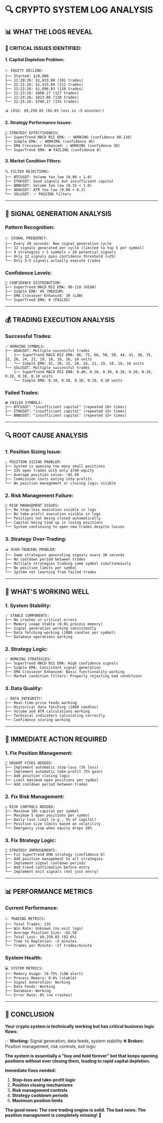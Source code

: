 # 🔍 CRYPTO SYSTEM LOG ANALYSIS

## 📊 **WHAT THE LOGS REVEAL**

### **🚨 CRITICAL ISSUES IDENTIFIED:**

#### **1. Capital Depletion Problem:**
```
📉 EQUITY DECLINE:
├── Started: $10,000
├── 22:20:26: $1,833.80 (101 trades)
├── 22:21:26: $1,415.04 (111 trades)
├── 22:22:26: $1,096.83 (120 trades)
├── 22:23:26: $890.27 (127 trades)
├── 22:24:26: $823.86 (130 trades)
└── 22:25:26: $740.17 (135 trades)

📊 LOSS: $9,259.83 (92.6% loss in ~5 minutes!)
```

#### **2. Strategy Performance Issues:**
```
🎯 STRATEGY EFFECTIVENESS:
├── SuperTrend MACD RSI EMA: ✅ WORKING (confidence 90-110)
├── Simple EMA: ✅ WORKING (confidence 45)
├── EMA Crossover Enhanced: ⚠️ WORKING (confidence 30)
└── SuperTrend EMA: ❌ FAILING (confidence 0)
```

#### **3. Market Condition Filters:**
```
🔍 FILTER REJECTIONS:
├── BTCUSDT: Volume too low (0.89 < 1.0)
├── ETHUSDT: Good signals but insufficient capital
├── BNBUSDT: Volume too low (0.31 < 1.0)
├── ADAUSDT: ATR too low (0.00 < 0.3)
└── SOLUSDT: ✅ PASSING filters
```

---

## 🧠 **SIGNAL GENERATION ANALYSIS**

### **Pattern Recognition:**
```
📈 SIGNAL FREQUENCY:
├── Every 30 seconds: New signal generation cycle
├── 12 signals generated per cycle (limited to top 5 per symbol)
├── 4 strategies × 5 symbols = 20 potential signals
├── Only 12 signals pass confidence threshold (>25)
└── Only 3-5 signals actually execute trades
```

### **Confidence Levels:**
```
🎯 CONFIDENCE DISTRIBUTION:
├── SuperTrend MACD RSI EMA: 90-110 (HIGH)
├── Simple EMA: 45 (MEDIUM)
├── EMA Crossover Enhanced: 30 (LOW)
└── SuperTrend EMA: 0 (FAILED)
```

---

## 💰 **TRADING EXECUTION ANALYSIS**

### **Successful Trades:**
```
✅ WORKING SYMBOLS:
├── ADAUSDT: Multiple successful trades
│   ├── SuperTrend MACD RSI EMA: 86, 75, 66, 58, 50, 44, 41, 38, 35, 32, 28, 24, 21, 19, 18, 16, 16, 10 units
│   └── Simple EMA: 41, 36, 32, 28, 24, 21, 19, 18, 16, 16 units
└── SOLUSDT: Multiple successful trades
    ├── SuperTrend MACD RSI EMA: 0.40, 0.30, 0.30, 0.20, 0.20, 0.20, 0.10, 0.10, 0.10 units
    └── Simple EMA: 0.10, 0.10, 0.10, 0.10, 0.10 units
```

### **Failed Trades:**
```
❌ FAILED SYMBOLS:
├── BTCUSDT: "insufficient capital" (repeated 20+ times)
├── ETHUSDT: "insufficient capital" (repeated 15+ times)
└── BNBUSDT: "insufficient capital" (repeated 15+ times)
```

---

## 🔍 **ROOT CAUSE ANALYSIS**

### **1. Position Sizing Issue:**
```
⚠️ POSITION SIZING PROBLEM:
├── System is opening too many small positions
├── 135 open trades with only $740 equity
├── Average position value: ~$5.50
├── Commission costs eating into profits
└── No position management or closing logic visible
```

### **2. Risk Management Failure:**
```
🚨 RISK MANAGEMENT ISSUES:
├── No stop-loss execution visible in logs
├── No take-profit execution visible in logs
├── Positions not being closed automatically
├── Capital being tied up in losing positions
└── System continuing to open new trades despite losses
```

### **3. Strategy Over-Trading:**
```
📊 OVER-TRADING PROBLEM:
├── Same strategies generating signals every 30 seconds
├── No cooldown period between trades
├── Multiple strategies trading same symbol simultaneously
├── No position limits per symbol
└── System not learning from failed trades
```

---

## 🎯 **WHAT'S WORKING WELL**

### **1. System Stability:**
```
✅ STABLE COMPONENTS:
├── No crashes or critical errors
├── Memory usage stable (0.6% process memory)
├── Signal generation working consistently
├── Data fetching working (1000 candles per symbol)
└── Database operations working
```

### **2. Strategy Logic:**
```
✅ WORKING STRATEGIES:
├── SuperTrend MACD RSI EMA: High confidence signals
├── Simple EMA: Consistent signal generation
├── EMA Crossover Enhanced: Basic functionality working
└── Market condition filters: Properly rejecting bad conditions
```

### **3. Data Quality:**
```
✅ DATA INTEGRITY:
├── Real-time price feeds working
├── Historical data fetching (1000 candles)
├── Volume and ATR calculations working
├── Technical indicators calculating correctly
└── Confidence scoring working
```

---

## 🚨 **IMMEDIATE ACTION REQUIRED**

### **1. Fix Position Management:**
```
🔧 URGENT FIXES NEEDED:
├── Implement automatic stop-loss (3% loss)
├── Implement automatic take-profit (5% gain)
├── Add position closing logic
├── Limit maximum open positions per symbol
└── Add cooldown period between trades
```

### **2. Fix Risk Management:**
```
⚖️ RISK CONTROLS NEEDED:
├── Maximum 10% capital per symbol
├── Maximum 5 open positions per symbol
├── Daily loss limit (e.g., 5% of capital)
├── Position size limits based on volatility
└── Emergency stop when equity drops 20%
```

### **3. Fix Strategy Logic:**
```
🎯 STRATEGY IMPROVEMENTS:
├── Fix SuperTrend EMA strategy (confidence 0)
├── Add position management to all strategies
├── Implement signal cooldown periods
├── Add trend confirmation before entry
└── Implement exit signals (not just entry)
```

---

## 📊 **PERFORMANCE METRICS**

### **Current Performance:**
```
📈 TRADING METRICS:
├── Total Trades: 135
├── Win Rate: Unknown (no exit logs)
├── Average Position Size: ~$5.50
├── Total Loss: $9,259.83 (92.6%)
├── Time to Depletion: ~5 minutes
└── Trades per Minute: ~27 trades/minute
```

### **System Health:**
```
💻 SYSTEM METRICS:
├── Memory Usage: 74-75% (LOW alert)
├── Process Memory: 0.6% (stable)
├── Signal Generation: Working
├── Data Feeds: Working
├── Database: Working
└── Error Rate: 0% (no crashes)
```

---

## 🎯 **CONCLUSION**

**Your crypto system is technically working but has critical business logic flaws:**

✅ **Working:** Signal generation, data feeds, system stability
❌ **Broken:** Position management, risk controls, exit logic

**The system is essentially a "buy and hold forever" bot that keeps opening positions without ever closing them, leading to rapid capital depletion.**

**Immediate fixes needed:**
1. **Stop-loss and take-profit logic**
2. **Position closing mechanisms**
3. **Risk management controls**
4. **Strategy cooldown periods**
5. **Maximum position limits**

**The good news: The core trading engine is solid. The bad news: The position management is completely missing!** 🚨
